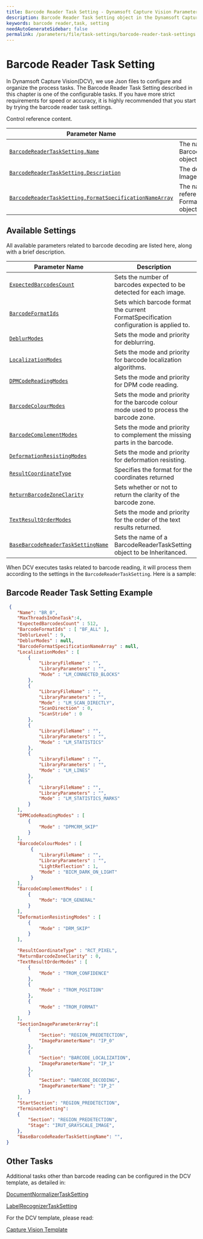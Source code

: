 ```yaml
---
title: Barcode Reader Task Setting - Dynamsoft Capture Vision Parameter File
description: Barcode Reader Task Setting object in the Dynamsoft Capture Vision Parameter File is an object for configuring and organizing the process of barcode reading task.
keywords: barcode reader,task, setting
needAutoGenerateSidebar: false
permalink: /parameters/file/task-settings/barcode-reader-task-settings.html
---
```


# Barcode Reader Task Setting
In Dynamsoft Capture Vision(DCV), we use Json files to configure and organize the process tasks. The Barcode Reader Task Setting described in this chapter is one of the configurable tasks. If you have more strict requirements for speed or accuracy, it is highly recommended that you start by trying the barcode  reader task settings.

Control reference content.

 | Parameter Name | Description |
 | -------------- | ----------- | 
 | [`BarcodeReaderTaskSetting.Name`](#name) | The name of the BarcodeReaderTaskSetting object. |
 | [`BarcodeReaderTaskSetting.Description`](#description) | The description of the ImageParameter object. |
 | [`BarcodeReaderTaskSetting.FormatSpecificationNameArray`](#formatspecificationnamearray) | The names of the referenced FormatSpecification object(s). |



## Available Settings
All available parameters related to barcode decoding are listed here, along with a brief description.

 | Parameter Name | Description |
 | -------------- | ----------- |
 | [`ExpectedBarcodesCount`]() | Sets the number of barcodes expected to be detected for each image. |
 | [`BarcodeFormatIds`]() | Sets which barcode format the current FormatSpecification configuration is applied to. |
 | [`DeblurModes`]() | Sets the mode and priority for deblurring. |
 | [`LocalizationModes`]() | Sets the mode and priority for barcode localization algorithms. |
 | [`DPMCodeReadingModes`]() | Sets the mode and priority for DPM code reading. |
 | [`BarcodeColourModes`]() | Sets the mode and priority for the barcode colour mode used to process the barcode zone. |
 | [`BarcodeComplementModes`]() | Sets the mode and priority to complement the missing parts in the barcode. |
 | [`DeformationResistingModes`]() | Sets the mode and priority for deformation resisting. |
 | [`ResultCoordinateType`]() | Specifies the format for the coordinates returned |
 | [`ReturnBarcodeZoneClarity`]() | Sets whether or not to return the clarity of the barcode zone. |
 | [`TextResultOrderModes`]() | Sets the mode and priority for the order of the text results returned. |
 | [`BaseBarcodeReaderTaskSettingName`]() | Sets the name of a BarcodeReaderTaskSetting object to be Inheritanced.|

When DCV executes tasks related to barcode reading, it will process them according to the settings in the `BarcodeReaderTaskSetting`. Here is a sample:

## Barcode Reader Task Setting Example

```json
 {
    "Name": "BR_0",
    "MaxThreadsInOneTask":4, 
    "ExpectedBarcodesCount" : 512,
    "BarcodeFormatIds" : [ "BF_ALL" ],
    "DeblurLevel" : 9,
    "DeblurModes" : null,
    "BarcodeFormatSpecificationNameArray" : null,
    "LocalizationModes" : [
        {
            "LibraryFileName" : "",
            "LibraryParameters" : "",
            "Mode" : "LM_CONNECTED_BLOCKS"
        },
        {
            "LibraryFileName" : "",
            "LibraryParameters" : "",
            "Mode" : "LM_SCAN_DIRECTLY",
            "ScanDirection" : 0,
            "ScanStride" : 0
        },
        {
            "LibraryFileName" : "",
            "LibraryParameters" : "",
            "Mode" : "LM_STATISTICS"
        },
        {
            "LibraryFileName" : "",
            "LibraryParameters" : "",
            "Mode" : "LM_LINES"
        },
        {
            "LibraryFileName" : "",
            "LibraryParameters" : "",
            "Mode" : "LM_STATISTICS_MARKS"
        }
    ],
    "DPMCodeReadingModes" : [
        {
            "Mode" : "DPMCRM_SKIP"
        }
    ],
    "BarcodeColourModes" : [
         {
            "LibraryFileName" : "",
            "LibraryParameters" : "",
            "LightReflection" : 1,
            "Mode" : "BICM_DARK_ON_LIGHT"
         }
    ],
    "BarcodeComplementModes" : [
        {
            "Mode": "BCM_GENERAL" 
        }
    ],
    "DeformationResistingModes" : [
        {
            "Mode" : "DRM_SKIP"
        }
    ],

    "ResultCoordinateType" : "RCT_PIXEL",
    "ReturnBarcodeZoneClarity" : 0,
    "TextResultOrderModes" : [
        {
            "Mode" : "TROM_CONFIDENCE"
        },
        {
            "Mode" : "TROM_POSITION"
        },
        {
            "Mode" : "TROM_FORMAT"
        }
    ],    
    "SectionImageParameterArray":[
        {
            "Section": "REGION_PREDETECTION",
            "ImageParameterName": "IP_0"
        },
        {
            "Section": "BARCODE_LOCALIZATION",
            "ImageParameterName": "IP_1"
        },
        {
            "Section": "BARCODE_DECODING",
            "ImageParameterName": "IP_2"
        }
    ],
    "StartSection": "REGION_PREDETECTION", 
    "TerminateSetting": 
    {
        "Section": "REGION_PREDETECTION",
        "Stage": "IRUT_GRAYSCALE_IMAGE", 
    },
    "BaseBarcodeReaderTaskSettingName": "", 
}
```


## Other Tasks
Additional tasks other than barcode reading can be configured in the DCV template, as detailed in:

[DocumentNormalizerTaskSetting]()

[LabelRecognizerTaskSetting]()

For the DCV template, please read:

[Capture Vision Template]()

